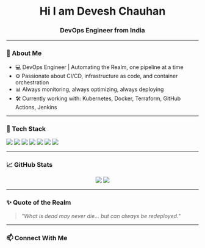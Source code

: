 <h1 align="center">Hi I am Devesh Chauhan</h1>
<h3 align="center">DevOps Engineer from India</h3>

---

### 🧙 About Me

- 💻 DevOps Engineer | Automating the Realm, one pipeline at a time
- ⚙️ Passionate about CI/CD, infrastructure as code, and container orchestration
- 📊 Always monitoring, always optimizing, always deploying
- 🛠️ Currently working with: Kubernetes, Docker, Terraform, GitHub Actions, Jenkins

---

### 🧰 Tech Stack

<p align="left">
  <img src="https://img.shields.io/badge/Linux-FCC624?style=for-the-badge&logo=linux&logoColor=black" />
  <img src="https://img.shields.io/badge/Docker-2496ED?style=for-the-badge&logo=docker&logoColor=white" />
  <img src="https://img.shields.io/badge/Kubernetes-326ce5?style=for-the-badge&logo=kubernetes&logoColor=white" />
  <img src="https://img.shields.io/badge/Terraform-7B42BC?style=for-the-badge&logo=terraform&logoColor=white" />
  <img src="https://img.shields.io/badge/GitHub%20Actions-2088FF?style=for-the-badge&logo=github-actions&logoColor=white" />
  <img src="https://img.shields.io/badge/Jenkins-D24939?style=for-the-badge&logo=jenkins&logoColor=white" />
  <img src="https://img.shields.io/badge/YAML-000000?style=for-the-badge&logo=yaml&logoColor=white" />
</p>

---

### 📈 GitHub Stats

<p align="center">
  <img src ="https://github-readme-stats.vercel.app/api?username=deveshchouhan&show_icons=true&theme=tokyonight" />
  <img src="https://github-readme-streak-stats.herokuapp.com/?user=devc007&theme=tokyonight" />
</p>

---

### ✨ Quote of the Realm

> *"What is dead may never die... but can always be redeployed."*

---

### 📫 Connect With Me

